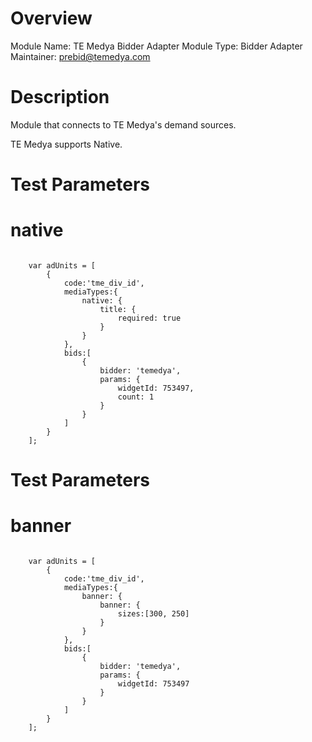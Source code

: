 # Overview

Module Name: TE Medya Bidder Adapter
Module Type: Bidder Adapter
Maintainer: prebid@temedya.com

# Description

Module that connects to TE Medya's demand sources.

TE Medya supports Native. 


# Test Parameters
# native
```

    var adUnits = [
        {
            code:'tme_div_id',
            mediaTypes:{
                native: {
                    title: {
                        required: true
                    }
                }
            },
            bids:[
                {
                    bidder: 'temedya',
                    params: {
                        widgetId: 753497,
                        count: 1
                    }
                }
            ]
        }
    ];
```
# Test Parameters
# banner
```

    var adUnits = [
        {
            code:'tme_div_id',
            mediaTypes:{
                banner: {
                    banner: {
                        sizes:[300, 250]
                    }
                }
            },
            bids:[
                {
                    bidder: 'temedya',
                    params: {
                        widgetId: 753497
                    }
                }
            ]
        }
    ];
```